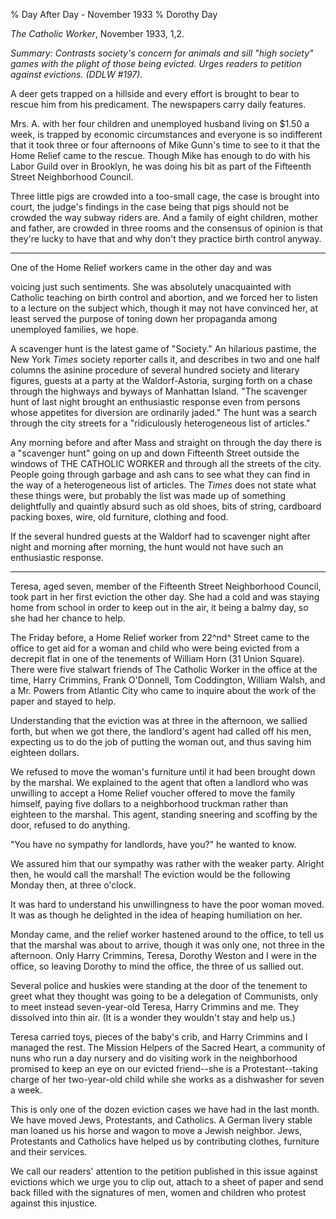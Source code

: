 % Day After Day - November 1933
% Dorothy Day

*The Catholic Worker*, November 1933, 1,2.

*Summary: Contrasts society's concern for animals and sill "high
society" games with the plight of those being evicted. Urges readers to
petition against evictions. (DDLW \#197).*

A deer gets trapped on a hillside and every effort is brought to bear to
rescue him from his predicament. The newspapers carry daily features.

Mrs. A. with her four children and unemployed husband living on $1.50 a
week, is trapped by economic circumstances and everyone is so
indifferent that it took three or four afternoons of Mike Gunn's time to
see to it that the Home Relief came to the rescue. Though Mike has
enough to do with his Labor Guild over in Brooklyn, he was doing his bit
as part of the Fifteenth Street Neighborhood Council.

Three little pigs are crowded into a too-small cage, the case is brought
into court, the judge's findings in the case being that pigs should not
be crowded the way subway riders are. And a family of eight children,
mother and father, are crowded in three rooms and the consensus of
opinion is that they're lucky to have that and why don't they practice
birth control anyway.

--------

One of the Home Relief workers came in the other day and was

voicing just such sentiments. She was absolutely unacquainted with
Catholic teaching on birth control and abortion, and we forced her to
listen to a lecture on the subject which, though it may not have
convinced her, at least served the purpose of toning down her propaganda
among unemployed families, we hope.

A scavenger hunt is the latest game of "Society." An hilarious pastime,
the New York *Times* society reporter calls it, and describes in two and
one half columns the asinine procedure of several hundred society and
literary figures, guests at a party at the Waldorf-Astoria, surging
forth on a chase through the highways and byways of Manhattan Island.
"The scavenger hunt of last night brought an enthusiastic response even
from persons whose appetites for diversion are ordinarily jaded." The
hunt was a search through the city streets for a "ridiculously
heterogeneous list of articles."

Any morning before and after Mass and straight on through the day there
is a "scavenger hunt" going on up and down Fifteenth Street outside the
windows of THE CATHOLIC WORKER and through all the streets of the city.
People going through garbage and ash cans to see what they can find in
the way of a heterogeneous list of articles. The *Times* does not state
what these things were, but probably the list was made up of something
delightfully and quaintly absurd such as old shoes, bits of string,
cardboard packing boxes, wire, old furniture, clothing and food.

If the several hundred guests at the Waldorf had to scavenger night
after night and morning after morning, the hunt would not have such an
enthusiastic response.

--------

Teresa, aged seven, member of the Fifteenth Street Neighborhood Council,
took part in her first eviction the other day. She had a cold and was
staying home from school in order to keep out in the air, it being a
balmy day, so she had her chance to help.

The Friday before, a Home Relief worker from 22^nd^ Street came to the
office to get aid for a woman and child who were being evicted from a
decrepit flat in one of the tenements of William Horn (31 Union Square).
There were five stalwart friends of The Catholic Worker in the office at
the time, Harry Crimmins, Frank O'Donnell, Tom Coddington, William
Walsh, and a Mr. Powers from Atlantic City who came to inquire about the
work of the paper and stayed to help.

Understanding that the eviction was at three in the afternoon, we
sallied forth, but when we got there, the landlord's agent had called
off his men, expecting us to do the job of putting the woman out, and
thus saving him eighteen dollars.

We refused to move the woman's furniture until it had been brought down
by the marshal. We explained to the agent that often a landlord who was
unwilling to accept a Home Relief voucher offered to move the family
himself, paying five dollars to a neighborhood truckman rather than
eighteen to the marshal. This agent, standing sneering and scoffing by
the door, refused to do anything.

"You have no sympathy for landlords, have you?" he wanted to know.

We assured him that our sympathy was rather with the weaker party.
Alright then, he would call the marshal! The eviction would be the
following Monday then, at three o'clock.

It was hard to understand his unwillingness to have the poor woman
moved. It was as though he delighted in the idea of heaping humiliation
on her.

Monday came, and the relief worker hastened around to the office, to
tell us that the marshal was about to arrive, though it was only one,
not three in the afternoon. Only Harry Crimmins, Teresa, Dorothy Weston
and I were in the office, so leaving Dorothy to mind the office, the
three of us sallied out.

Several police and huskies were standing at the door of the tenement to
greet what they thought was going to be a delegation of Communists, only
to meet instead seven-year-old Teresa, Harry Crimmins and me. They
dissolved into thin air. (It is a wonder they wouldn't stay and help
us.)

Teresa carried toys, pieces of the baby's crib, and Harry Crimmins and I
managed the rest. The Mission Helpers of the Sacred Heart, a community
of nuns who run a day nursery and do visiting work in the neighborhood
promised to keep an eye on our evicted friend--she is a
Protestant--taking charge of her two-year-old child while she works as a
dishwasher for seven a week.

This is only one of the dozen eviction cases we have had in the last
month. We have moved Jews, Protestants, and Catholics. A German livery
stable man loaned us his horse and wagon to move a Jewish neighbor.
Jews, Protestants and Catholics have helped us by contributing clothes,
furniture and their services.

We call our readers' attention to the petition published in this issue
against evictions which we urge you to clip out, attach to a sheet of
paper and send back filled with the signatures of men, women and
children who protest against this injustice.
